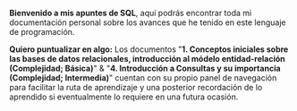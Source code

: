 **Bienvenido a mis apuntes de SQL**, aquí podrás encontrar toda mi documentación personal sobre los avances que he tenido en este lenguaje de programación. 

**Quiero puntualizar en algo:** Los documentos "**1. Conceptos iniciales sobre las bases de datos relacionales, introducción al módelo entidad-relación (Complejidad; Básica)**" & "**4. Introducción a Consultas y su importancia (Complejidad; Intermedia)**" cuentan con su propio panel de navegación para facilitar la ruta de aprendizaje y una posterior recordación de lo aprendido si eventualmente lo requiere en una futura ocasión. 
